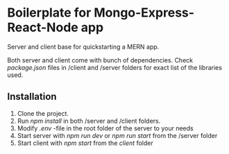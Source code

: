 # Boilerplate for Mongo-Express-React-Node app

Server and client base for quickstarting a MERN app.

Both server and client come with bunch of dependencies. Check *package.json* files in /client and /server folders for exact list of the libraries used.

## Installation

1. Clone the project. 
2. Run *npm install* in both /server and /client folders.
3. Modify *.env* -file in the root folder of the server to your needs
4. Start server with *npm run dev* or *npm run start* from the /server folder
5. Start client with *npm start* from the *client* folder
